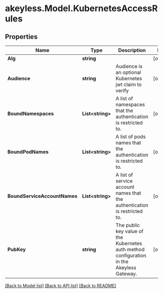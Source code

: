 # akeyless.Model.KubernetesAccessRules
## Properties

Name | Type | Description | Notes
------------ | ------------- | ------------- | -------------
**Alg** | **string** |  | [optional] 
**Audience** | **string** | Audience is an optional Kubernetes jwt claim to verify | [optional] 
**BoundNamespaces** | **List&lt;string&gt;** | A list of namespaces that the authentication is restricted to. | [optional] 
**BoundPodNames** | **List&lt;string&gt;** | A list of pods names that the authentication is restricted to. | [optional] 
**BoundServiceAccountNames** | **List&lt;string&gt;** | A list of service account names that the authentication is restricted to. | [optional] 
**PubKey** | **string** | The public key value of the Kubernetes auth method configuration in the Akeyless Gateway. | [optional] 

[[Back to Model list]](../README.md#documentation-for-models) [[Back to API list]](../README.md#documentation-for-api-endpoints) [[Back to README]](../README.md)

